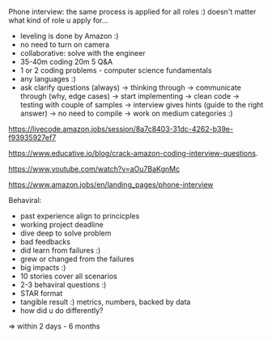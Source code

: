 Phone interview: the same process is applied for all roles :) doesn't matter what kind of role u apply for...

- leveling is done by Amazon :) 
- no need to turn on camera 
- collaborative: solve with the engineer
- 35-40m coding 20m 5 Q&A
- 1 or 2 coding problems - computer science fundamentals
- any languages :) 
- ask clarify questions (always) -> thinking through -> communicate through (why, edge cases) -> start implementing -> clean code -> testing with couple of samples -> interview gives hints (guide to the right answer) -> no need to compile -> work on medium categories :) 

https://livecode.amazon.jobs/session/8a7c8403-31dc-4262-b39e-f93935927ef7

https://www.educative.io/blog/crack-amazon-coding-interview-questions. 

https://www.youtube.com/watch?v=aOu7BaKgnMc

https://www.amazon.jobs/en/landing_pages/phone-interview

Behaviral:
- past experience align to princicples
- working project deadline
- dive deep to solve problem 
- bad feedbacks
- did learn from failures :) 
- grew or changed from the failures
- big impacts :) 
- 10 stories cover all scenarios
- 2-3 behaviral questions :) 
- STAR format
- tangible result :) metrics, numbers, backed by data
- how did u do differently? 

=> within 2 days - 6 months